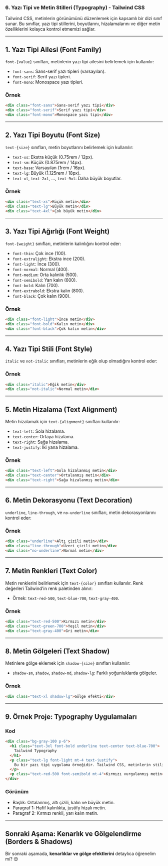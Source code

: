 ### **6. Yazı Tipi ve Metin Stilleri (Typography) - Tailwind CSS**

Tailwind CSS, metinlerin görünümünü düzenlemek için kapsamlı bir dizi sınıf sunar. Bu sınıflar, yazı tipi stillerini, boyutlarını, hizalamalarını ve diğer metin özelliklerini kolayca kontrol etmemizi sağlar.

---

## **1. Yazı Tipi Ailesi (Font Family)**

`font-{value}` sınıfları, metinlerin yazı tipi ailesini belirlemek için kullanılır:

- `font-sans`: Sans-serif yazı tipleri (varsayılan).
- `font-serif`: Serif yazı tipleri.
- `font-mono`: Monospace yazı tipleri.

### **Örnek**
```html
<div class="font-sans">Sans-serif yazı tipi</div>
<div class="font-serif">Serif yazı tipi</div>
<div class="font-mono">Monospace yazı tipi</div>
```

---

## **2. Yazı Tipi Boyutu (Font Size)**

`text-{size}` sınıfları, metin boyutlarını belirlemek için kullanılır:

- `text-xs`: Ekstra küçük (0.75rem / 12px).
- `text-sm`: Küçük (0.875rem / 14px).
- `text-base`: Varsayılan (1rem / 16px).
- `text-lg`: Büyük (1.125rem / 18px).
- `text-xl`, `text-2xl`, ..., `text-9xl`: Daha büyük boyutlar.

### **Örnek**
```html
<div class="text-xs">Küçük metin</div>
<div class="text-lg">Büyük metin</div>
<div class="text-4xl">Çok büyük metin</div>
```

---

## **3. Yazı Tipi Ağırlığı (Font Weight)**

`font-{weight}` sınıfları, metinlerin kalınlığını kontrol eder:

- `font-thin`: Çok ince (100).
- `font-extralight`: Ekstra ince (200).
- `font-light`: İnce (300).
- `font-normal`: Normal (400).
- `font-medium`: Orta kalınlık (500).
- `font-semibold`: Yarı kalın (600).
- `font-bold`: Kalın (700).
- `font-extrabold`: Ekstra kalın (800).
- `font-black`: Çok kalın (900).

### **Örnek**
```html
<div class="font-light">İnce metin</div>
<div class="font-bold">Kalın metin</div>
<div class="font-black">Çok kalın metin</div>
```

---

## **4. Yazı Tipi Stili (Font Style)**

`italic` ve `not-italic` sınıfları, metinlerin eğik olup olmadığını kontrol eder:

### **Örnek**
```html
<div class="italic">Eğik metin</div>
<div class="not-italic">Normal metin</div>
```

---

## **5. Metin Hizalama (Text Alignment)**

Metin hizalamak için `text-{alignment}` sınıfları kullanılır:

- `text-left`: Sola hizalama.
- `text-center`: Ortaya hizalama.
- `text-right`: Sağa hizalama.
- `text-justify`: İki yana hizalama.

### **Örnek**
```html
<div class="text-left">Sola hizalanmış metin</div>
<div class="text-center">Ortalanmış metin</div>
<div class="text-right">Sağa hizalanmış metin</div>
```

---

## **6. Metin Dekorasyonu (Text Decoration)**

`underline`, `line-through`, ve `no-underline` sınıfları, metin dekorasyonlarını kontrol eder:

### **Örnek**
```html
<div class="underline">Altı çizili metin</div>
<div class="line-through">Üzeri çizili metin</div>
<div class="no-underline">Normal metin</div>
```

---

## **7. Metin Renkleri (Text Color)**

Metin renklerini belirlemek için `text-{color}` sınıfları kullanılır. Renk değerleri Tailwind'in renk paletinden alınır:

- Örnek: `text-red-500`, `text-blue-700`, `text-gray-400`.

### **Örnek**
```html
<div class="text-red-500">Kırmızı metin</div>
<div class="text-green-700">Yeşil metin</div>
<div class="text-gray-400">Gri metin</div>
```

---

## **8. Metin Gölgeleri (Text Shadow)**

Metinlere gölge eklemek için `shadow-{size}` sınıfları kullanılır:

- `shadow-sm`, `shadow`, `shadow-md`, `shadow-lg`: Farklı yoğunluklarda gölgeler.

### **Örnek**
```html
<div class="text-xl shadow-lg">Gölge efekti</div>
```

---

## **9. Örnek Proje: Typography Uygulamaları**

### **Kod**
```html
<div class="bg-gray-100 p-6">
  <h1 class="text-3xl font-bold underline text-center text-blue-700">
    Tailwind Typography
  </h1>
  <p class="text-lg font-light mt-4 text-justify">
    Bu bir yazı tipi uygulama örneğidir. Tailwind CSS, metinlerin stilini kolayca kontrol etmenizi sağlar.
  </p>
  <p class="text-red-500 font-semibold mt-4">Kırmızı vurgulanmış metin</p>
</div>
```

### **Görünüm**
- Başlık: Ortalanmış, altı çizili, kalın ve büyük metin.
- Paragraf 1: Hafif kalınlıkta, justify hizalı metin.
- Paragraf 2: Kırmızı renkli, yarı kalın metin.

---

## **Sonraki Aşama: Kenarlık ve Gölgelendirme (Borders & Shadows)**

Bir sonraki aşamada, **kenarlıklar ve gölge efektlerini** detaylıca öğrenelim mi? 😊